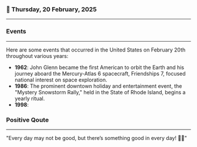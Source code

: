 ### 📅 Thursday, 20 February, 2025
------
### Events
------
Here are some events that occurred in the United States on February 20th throughout various years:

- **1962**: John Glenn became the first American to orbit the Earth and his journey aboard the Mercury-Atlas 6 spacecraft, Friendships 7, focused national interest on space exploration.
- **1986**: The prominent downtown holiday and entertainment event, the "Mystery Snowstorm Rally," held in the State of Rhode Island, begins a yearly ritual.
- **1998**:
### Positive Qoute
------
"Every day may not be good, but there’s something good in every day! 🌈🌟"
